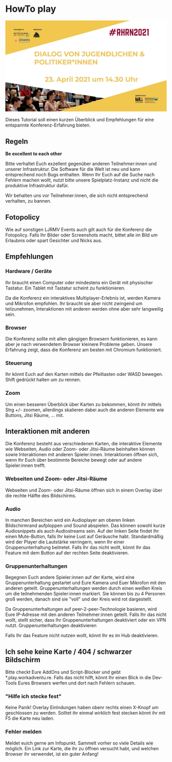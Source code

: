 # HowTo play
![Einladung Konferenz](RHRN2021.jpg)

Dieses Tutorial soll einen kurzen Überblick und Empfehlungen für eine entspannte Konferenz-Erfahrung bieten.

## Regeln
**Be excellent to each other**

Bitte verhaltet Euch exzellent gegenüber anderen Teilnehmer:innen und unserer Infrastruktur. Die Software für die Welt ist neu und kann entsprechend noch Bugs enthalten. Wenn Ihr Euch auf die Suche nach Fehlern machen wollt, nutzt bitte unsere Spielplatz-Instanz und nicht die produktive Infrastruktur dafür.

Wir behalten uns vor Teilnehmer:innen, die sich nicht entsprechend verhalten, zu bannen.

## Fotopolicy

Wie auf sonstigen LJRMV Events auch gilt auch für die Konferenz die Fotopolicy. Falls Ihr Bilder oder Screenshots macht, bittet alle im Bild um Erlaubnis oder spart Gesichter und Nicks aus.

## Empfehlungen
### Hardware / Geräte

Ihr braucht einen Computer oder mindestens ein Gerät mit physischer Tastatur. Ein Tablet mit Tastatur scheint zu funktionieren.

Da die Konferenz ein interaktives Multiplayer-Erlebnis ist, werden Kamera und Mikrofon empfohlen. Ihr braucht sie aber nicht zwingend um teilzunehmen, Interaktionen mit anderen werden ohne aber sehr langweilig sein.
### Browser

Die Konferenz sollte mit allen gängigen Browsern funktionieren, es kann aber je nach verwendetem Browser kleinere Probleme geben. Unsere Erfahrung zeigt, dass die Konferenz am besten mit Chromium funktioniert.
### Steuerung

Ihr könnt Euch auf den Karten mittels der Pfeiltasten oder WASD bewegen. Shift gedrückt halten um zu rennen.

### Zoom

Um einen besseren Überblick über Karten zu bekommen, könnt ihr mittels Strg +/- zoomen, allerdings skalieren dabei auch die anderen Elemente wie Buttons, Jitsi Räume, ... mit.
## Interaktionen mit anderen

Die Konferenz besteht aus verschiedenen Karten, die interaktive Elemente wie Webseiten, Audio oder Zoom- oder Jitsi-Räume beinhalten können sowie Interaktionen mit anderen Spieler:innen. Interaktionen öffnen sich, wenn Ihr Euch über bestimmte Bereiche bewegt oder auf andere Spieler:innen trefft.
### Webseiten und Zoom- oder Jitsi-Räume

Webseiten und Zoom- oder Jitsi-Räume öffnen sich in einem Overlay über die rechte Hälfte des Bildschirms. 
### Audio

In manchen Bereichen wird ein Audioplayer am oberen linken Bildschirmrand aufploppen und Sound abspielen. Das können sowohl kurze Audiosnippets als auch Audiostreams sein. Auf der linken Seite findet Ihr einen Mute-Button, falls Ihr keine Lust auf Geräusche habt. Standardmäßig wird der Player die Lautstärke verringern, wenn Ihr einer Gruppenunterhaltung beitretet. Falls Ihr das nicht wollt, könnt Ihr das Feature mit dem Button auf der rechten Seite deaktivieren.
### Gruppenunterhaltungen

Begegnen Euch andere Spieler:innen auf der Karte, wird eine Gruppenunterhaltung gestartet und Eure Kamera und Euer Mikrofon mit den anderen geteilt. Gruppenunterhaltungen werden durch einen weißen Kreis um die teilnehmenden Spieler:innen markiert. Sie können bis zu 4 Personen groß werden, danach sind sie "voll" und der Kreis wird rot dargestellt.

Da Gruppenunterhaltungen auf peer-2-peer-Technologie basieren, wird Eure IP-Adresse mit den anderen Teilnehmer:innen geteilt. Falls Ihr das nicht wollt, stellt sicher, dass Ihr Gruppenunterhaltungen deaktiviert oder ein VPN nutzt.
Gruppenunterhaltungen deaktivieren

Falls Ihr das Feature nicht nutzen wollt, könnt Ihr es im Hub deaktivieren.
## Ich sehe keine Karte / 404 / schwarzer Bildschirm

Bitte checkt Eure AddOns und Script-Blocker und gebt *.play.workadventu.re. Falls das nicht hilft, könnt Ihr einen Blick in die Dev-Tools Eures Browsers werfen und dort nach Fehlern schauen.

### "Hilfe ich stecke fest"
Keine Panik! Overlay Einlndungen haben obenr rechts einen X-Knopf um geschlossen zu werden. Solltet ihr einmal wirklich fest stecken könnt ihr mit F5 die Karte neu laden.

### Fehler melden

Meldet euich gerne am Infopunkt. Sammelt vorher so viele Details wie möglich. Ein Link zur Karte, die ihr zu öffnen versucht habt, und welchen Browser ihr verwendet, ist ein guter Anfang!
